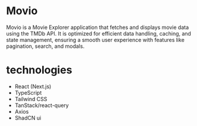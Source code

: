 

# Movio

Movio is a Movie Explorer application that fetches and displays movie data using the TMDb API. It is optimized for efficient data handling, caching, and state management, ensuring a smooth user experience with features like pagination, search, and modals.

# technologies

- React (Next.js)
- TypeScript
- Tailwind CSS
- TanStack/react-query
- Axios
- ShadCN ui